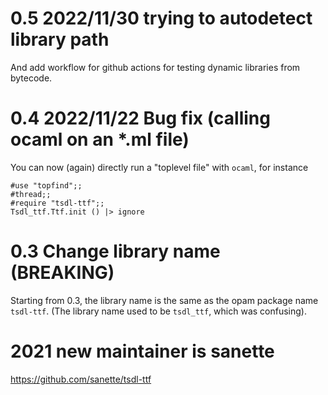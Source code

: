 # 0.5 2022/11/30 trying to autodetect library path

And add workflow for github actions for testing dynamic libraries from
bytecode.

# 0.4 2022/11/22 Bug fix (calling ocaml on an *.ml file)

You can now (again) directly run a "toplevel file" with `ocaml`, for
instance

```
#use "topfind";;
#thread;;
#require "tsdl-ttf";;
Tsdl_ttf.Ttf.init () |> ignore
```

# 0.3 Change library name (BREAKING)

Starting from 0.3, the library name is the same as the opam package
name `tsdl-ttf`. (The library name used to be `tsdl_ttf`, which was
confusing).

# 2021 new maintainer is sanette
https://github.com/sanette/tsdl-ttf
